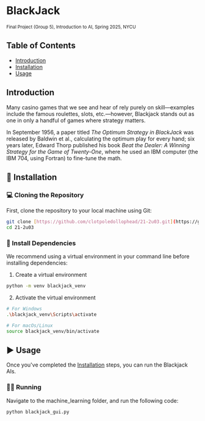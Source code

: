 # BlackJack
<sub>Final Project (Group 5), Introduction to AI, Spring 2025, NYCU</sub>

## Table of Contents
- [Introduction](#introduction)
- [Installation](#installation)
- [Usage](#usage)

## Introduction
Many casino games that we see and hear of rely purely on skill—examples include the famous roulettes, slots, etc.—however, Blackjack stands out as one in only a handful of games where strategy matters.

In September 1956, a paper titled *The Optimum Strategy in BlackJack* was released by Baldwin et al., calculating the optimum play for every hand; six years later, Edward Thorp published his book  *Beat the Dealer: A Winning Strategy for the Game of Twenty-One*, where he used an IBM computer (the IBM 704, using Fortran) to fine-tune the math.

## 🚀 Installation
### 💻 Cloning the Repository
First, clone the repository to your local machine using Git:
```bash
git clone [https://github.com/clotpoledollophead/21-2u03.git](https://github.com/clotpoledollophead/21-2u03.git)
cd 21-2u03
```
### 🔧 Install Dependencies
We recommend using a virtual environment in your command line before installing dependencies:

1. Create a virtual environment
```bash
python -m venv blackjack_venv
```

2. Activate the virtual environment
```bash
# For Windows
.\blackjack_venv\Scripts\activate
```

```bash
# For macOs/Linux
source blackjack_venv/bin/activate
```

## ▶️ Usage
Once you've completed the [Installation](#-installation) steps, you can run the Blackjack AIs.
### 🏃‍♂️ Running
Navigate to the machine_learning folder, and run the following code:
```python
python blackjack_gui.py
```